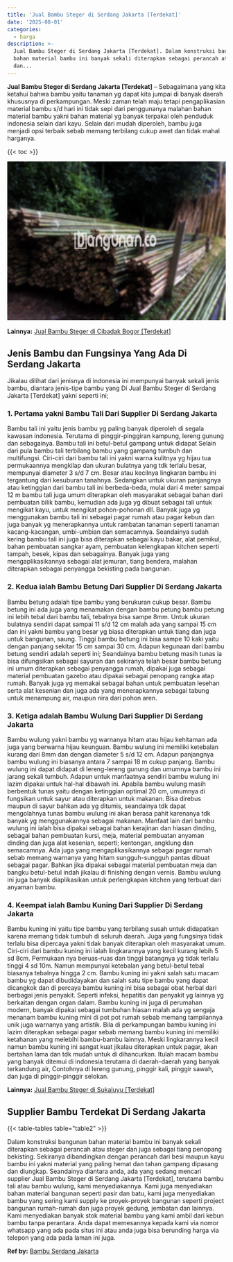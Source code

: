 ```yaml
---
title: 'Jual Bambu Steger di Serdang Jakarta [Terdekat]'
date: '2025-08-01'
categories:
  - harga
description: >-
  Jual Bambu Steger di Serdang Jakarta [Terdekat]. Dalam konstruksi bangunan
  bahan material bambu ini banyak sekali diterapkan sebagai perancah atau steger
  dan...
---
```


**Jual Bambu Steger di Serdang Jakarta \[Terdekat\]** – Sebagaimana yang kita ketahui bahwa bambu yaitu tanaman yg dapat kita jumpai di banyak daerah khususnya di perkampungan. Meski zaman telah maju tetapi pengaplikasian material bambu s/d hari ini tidak sepi dari penggunanya malahan bahan material bambu yakni bahan material yg banyak terpakai oleh penduduk indonesia selain dari kayu. Selain dari mudah diperoleh, bambu juga menjadi opsi terbaik sebab memang terbilang cukup awet dan tidak mahal harganya.

{{< toc >}}

![Jual Bambu Steger di Serdang Jakarta [Terdekat]](/images/jual-bambu-tali-16.png)

**Lainnya:** [Jual Bambu Steger di Cibadak Bogor \[Terdekat\]](https://bambu.bangunan.co/jual-bambu-steger-di-cibadak-bogor-terdekat/)

## Jenis Bambu dan Fungsinya Yang Ada Di Serdang Jakarta

Jikalau dilihat dari jenisnya di indonesia ini mempunyai banyak sekali jenis bambu, diantara jenis-tipe bambu yang Di Jual Bambu Steger di Serdang Jakarta \[Terdekat\] yakni seperti ini;

### 1\. Pertama yakni Bambu Tali Dari Supplier Di Serdang Jakarta

Bambu tali ini yaitu jenis bambu yg paling banyak diperoleh di segala kawasan indonesia. Terutama di pinggir-pinggiran kampung, lereng gunung dan sebagainya. Bambu tali ini betul-betul gampang untuk didapat Selain dari pula bambu tali terbilang bambu yang gampang tumbuh dan multifungsi. Ciri-ciri dari bambu tali ini yakni warna kulitnya yg hijau tua permukaannya mengkilap dan ukuran bulatnya yang tdk terlalu besar, mempunyai diameter 3 s/d 7 cm. Besar atau kecilnya lingkaran bambu ini tergantung dari kesuburan tanahnya. Sedangkan untuk ukuran panjangnya atau ketinggian dari bambu tali ini berbeda-beda, mulai dari 4 meter sampai 12 m bambu tali juga umum diterapkan oleh masyarakat sebagai bahan dari pembuatan bilik bambu, kemudian ada juga yg dibuat sebagai tali untuk mengikat kayu, untuk mengikat pohon-pohonan dll. Banyak juga yg menggunakan bambu tali ini sebagai pagar rumah atau pagar kebun dan juga banyak yg menerapkannya untuk rambatan tanaman seperti tanaman kacang-kacangan, umbi-umbian dan semacamnya. Seandainya sudah kering bambu tali ini juga bisa diterapkan sebagai kayu bakar, alat pemikul, bahan pembuatan sangkar ayam, pembuatan kelengkapan kitchen seperti tampah, besek, kipas dan sebagainya. Banyak juga yang mengaplikasikannya sebagai alat jemuran, tiang bendera, malahan diterapkan sebagai penyangga bekisting pada bangunan.

### 2\. Kedua ialah Bambu Betung Dari Supplier Di Serdang Jakarta

Bambu betung adalah tipe bambu yang berukuran cukup besar. Bambu betung ini ada juga yang menamakan dengan bambu petung bambu petung ini lebih tebal dari bambu tali, tebalnya bisa sampe 8mm. Untuk ukuran bulatnya sendiri dapat sampai 11 s/d 12 cm malah ada yang sampai 15 cm dan ini yakni bambu yang besar yg biasa diterapkan untuk tiang dan juga untuk bangunan, saung. Tinggi bambu betung ini bisa sampe 10 kaki yaitu dengan panjang sekitar 15 cm sampai 30 cm. Adapun kegunaan dari bambu betung sendiri adalah seperti ini; Seandainya bambu betung masih tunas ia bisa difungsikan sebagai sayuran dan sekiranya telah besar bambu betung ini umum diterapkan sebagai penyangga rumah, dipakai juga sebagai material pembuatan gazebo atau dipakai sebagai penopang rangka atap rumah. Banyak juga yg memakai sebagai bahan untuk pembuatan lesehan serta alat kesenian dan juga ada yang menerapkannya sebagai tabung untuk menampung air, maupun nira dari pohon aren.

### 3\. Ketiga adalah Bambu Wulung Dari Supplier Di Serdang Jakarta

Bambu wulung yakni bambu yg warnanya hitam atau hijau kehitaman ada juga yang berwarna hijau keunguan. Bambu wulung ini memiliki ketebalan kurang dari 8mm dan dengan diameter 5 s/d 12 cm. Adapun panjangnya bambu wulung ini biasanya antara 7 sampai 18 m cukup panjang. Bambu wulung ini dapat didapat di lereng-lereng gunung dan umumnya bambu ini jarang sekali tumbuh. Adapun untuk manfaatnya sendiri bambu wulung ini lazim dipakai untuk hal-hal dibawah ini. Apabila bambu wulung masih berbentuk tunas yaitu dengan ketinggian optimal 20 cm, umumnya di fungsikan untuk sayur atau diterapkan untuk makanan. Bisa direbus maupun di sayur bahkan ada yg ditumis, seandainya tdk dapat mengolahnya tunas bambu wulung ini akan berasa pahit karenanya tdk banyak yg menggunakannya sebagai makanan. Manfaat lain dari bambu wulung ini ialah bisa dipakai sebagai bahan kerajinan dan hiasan dinding, sebagai bahan pembuatan kursi, meja, material pembuatan anyaman dinding dan juga alat kesenian, seperti; kentongan, angklung dan semacamnya. Ada juga yang mengaplikasikannya sebagai pagar rumah sebab memang warnanya yang hitam sungguh-sungguh pantas dibuat sebagai pagar. Bahkan jika dipakai sebagai material pembuatan meja dan bangku betul-betul indah jikalau di finishing dengan vernis. Bambu wulung ini juga banyak diaplikasikan untuk perlengkapan kitchen yang terbuat dari anyaman bambu.

### 4\. Keempat ialah Bambu Kuning Dari Supplier Di Serdang Jakarta

Bambu kuning ini yaitu tipe bambu yang terbilang susah untuk didapatkan karena memang tidak tumbuh di seluruh daerah. Juga yang fungsinya tidak terlalu bisa dipercaya yakni tidak banyak diterapkan oleh masyarakat umum. Ciri-ciri dari bambu kuning ini ialah lingkarannya yang kecil kurang lebih 5 sd 8cm. Permukaan nya beruas-ruas dan tinggi batangnya yg tidak terlalu tinggi 4 sd 10m. Namun mempunyai ketebalan yang betul-betul tebal biasanya tebalnya hingga 2 cm. Bambu kuning ini yakni salah satu macam bambu yg dapat dibudidayakan dan salah satu tipe bambu yang dapat dicangkok dan di percaya bambu kuning ini bisa sebagai obat herbal dari berbagai jenis penyakit. Seperti infeksi, hepatitis dan penyakit yg lainnya yg berkaitan dengan organ dalam. Bambu kuning ini juga di perumahan modern, banyak dipakai sebagai tumbuhan hiasan malah ada yg sengaja menanam bambu kuning mini di pot pot rumah sebab memang tampilannya unik juga warnanya yang artistik. Bila di perkampungan bambu kuning ini lazim diterapkan sebagai pagar sebab memang bambu kuning ini memiliki ketahanan yang melebihi bambu-bambu lainnya. Meski lingkarannya kecil namun bambu kuning ini sangat kuat jikalau diterapkan untuk pagar, akan bertahan lama dan tdk mudah untuk di dihancurkan. Itulah macam bambu yang banyak ditemui di indonesia terutama di daerah-daerah yang banyak terkandung air, Contohnya di lereng gunung, pinggir kali, pinggir sawah, dan juga di pinggir-pinggir selokan.

**Lainnya:** [Jual Bambu Steger di Sukaluyu \[Terdekat\]](https://bambu.bangunan.co/jual-bambu-steger-di-sukaluyu-terdekat/)

## Supplier Bambu Terdekat Di Serdang Jakarta

{{< table-tables table="table2" >}}

Dalam konstruksi bangunan bahan material bambu ini banyak sekali diterapkan sebagai perancah atau steger dan juga sebagai tiang penopang bekisting. Sekiranya dibandingkan dengan perancah dari besi maupun kayu bambu ini yakni material yang paling hemat dan tahan gampang dipasang dan diungkap. Seandainya diantara anda, ada yang sedang mencari supplier Jual Bambu Steger di Serdang Jakarta \[Terdekat\], terutama bambu tali atau bambu wulung, kami menyediakannya. Kami juga menyediakan bahan material bangunan seperti pasir dan batu, kami juga menyediakan bambu yang sering kami supply ke proyek-proyek bangunan seperti project bangunan rumah-rumah dan juga proyek gedung, jembatan dan lainnya. Kami menyediakan banyak stok material bambu yang kami ambil dari kebun bambu tanpa perantara. Anda dapat memesannya kepada kami via nomor whatsapp yang ada pada situs ini atau anda juga bisa berunding harga via telepon yang ada pada laman ini juga.

**Ref by:** [Bambu Serdang Jakarta](https://id.wikipedia.org/wiki/Bambu)
